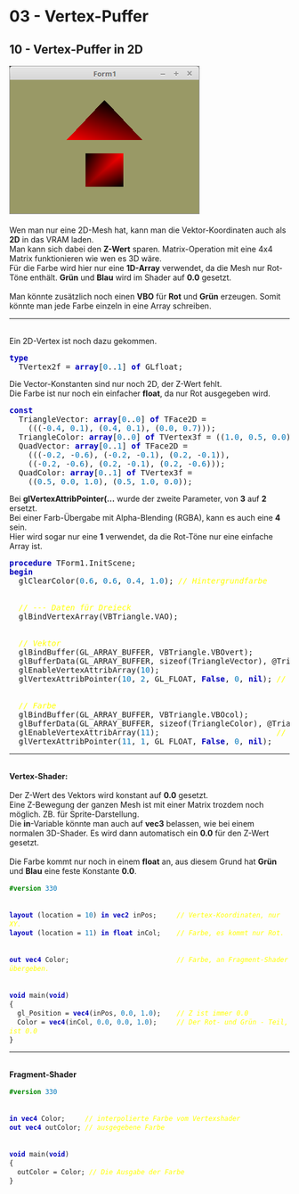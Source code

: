<html>
    <b><h1>03 - Vertex-Puffer</h1></b>
    <b><h2>10 - Vertex-Puffer in 2D</h2></b>
<img src="image.png" alt="Selfhtml"><br><br>
Wen man nur eine 2D-Mesh hat, kann man die Vektor-Koordinaten auch als <b>2D</b> in das VRAM laden.<br>
Man kann sich dabei den <b>Z-Wert</b> sparen. Matrix-Operation mit eine 4x4 Matrix funktionieren wie wen es 3D wäre.<br>
Für die Farbe wird hier nur eine <b>1D-Array</b> verwendet, da die Mesh nur Rot-Töne enthält. <b>Grün</b> und <b>Blau</b> wird im Shader auf <b>0.0</b> gesetzt.<br>
<br>
Man könnte zusätzlich noch einen <b>VBO</b> für <b>Rot</b> und <b>Grün</b> erzeugen. Somit könnte man jede Farbe einzeln in eine Array schreiben.<br>
<hr><br>
Ein 2D-Vertex ist noch dazu gekommen.<br>
<pre><code=scal><b><font color="0000BB">type</font></b>
  TVertex2f = <b><font color="0000BB">array</font></b>[<font color="#0077BB">0</font>..<font color="#0077BB">1</font>] <b><font color="0000BB">of</font></b> GLfloat;</code></pre>
Die Vector-Konstanten sind nur noch 2D, der Z-Wert fehlt.<br>
Die Farbe ist nur noch ein einfacher <b>float</b>, da nur Rot ausgegeben wird.<br>
<pre><code=scal><b><font color="0000BB">const</font></b>
  TriangleVector: <b><font color="0000BB">array</font></b>[<font color="#0077BB">0</font>..<font color="#0077BB">0</font>] <b><font color="0000BB">of</font></b> TFace2D =                     <i><font color="#FFFF00">// Nur noch eine 2D-Array (XY).</font></i>
    (((-<font color="#0077BB">0</font>.<font color="#0077BB">4</font>, <font color="#0077BB">0</font>.<font color="#0077BB">1</font>), (<font color="#0077BB">0</font>.<font color="#0077BB">4</font>, <font color="#0077BB">0</font>.<font color="#0077BB">1</font>), (<font color="#0077BB">0</font>.<font color="#0077BB">0</font>, <font color="#0077BB">0</font>.<font color="#0077BB">7</font>)));
  TriangleColor: <b><font color="0000BB">array</font></b>[<font color="#0077BB">0</font>..<font color="#0077BB">0</font>] <b><font color="0000BB">of</font></b> TVertex3f = ((<font color="#0077BB">1</font>.<font color="#0077BB">0</font>, <font color="#0077BB">0</font>.<font color="#0077BB">5</font>, <font color="#0077BB">0</font>.<font color="#0077BB">0</font>)); <i><font color="#FFFF00">// Nur eine Float-Array.</font></i>
  QuadVector: <b><font color="0000BB">array</font></b>[<font color="#0077BB">0</font>..<font color="#0077BB">1</font>] <b><font color="0000BB">of</font></b> TFace2D =
    (((-<font color="#0077BB">0</font>.<font color="#0077BB">2</font>, -<font color="#0077BB">0</font>.<font color="#0077BB">6</font>), (-<font color="#0077BB">0</font>.<font color="#0077BB">2</font>, -<font color="#0077BB">0</font>.<font color="#0077BB">1</font>), (<font color="#0077BB">0</font>.<font color="#0077BB">2</font>, -<font color="#0077BB">0</font>.<font color="#0077BB">1</font>)),
    ((-<font color="#0077BB">0</font>.<font color="#0077BB">2</font>, -<font color="#0077BB">0</font>.<font color="#0077BB">6</font>), (<font color="#0077BB">0</font>.<font color="#0077BB">2</font>, -<font color="#0077BB">0</font>.<font color="#0077BB">1</font>), (<font color="#0077BB">0</font>.<font color="#0077BB">2</font>, -<font color="#0077BB">0</font>.<font color="#0077BB">6</font>)));
  QuadColor: <b><font color="0000BB">array</font></b>[<font color="#0077BB">0</font>..<font color="#0077BB">1</font>] <b><font color="0000BB">of</font></b> TVertex3f =
    ((<font color="#0077BB">0</font>.<font color="#0077BB">5</font>, <font color="#0077BB">0</font>.<font color="#0077BB">0</font>, <font color="#0077BB">1</font>.<font color="#0077BB">0</font>), (<font color="#0077BB">0</font>.<font color="#0077BB">5</font>, <font color="#0077BB">1</font>.<font color="#0077BB">0</font>, <font color="#0077BB">0</font>.<font color="#0077BB">0</font>));</code></pre>
Bei <b>glVertexAttribPointer(...</b> wurde der zweite Parameter, von <b>3</b> auf <b>2</b> ersetzt.<br>
Bei einer Farb-Übergabe mit Alpha-Blending (RGBA), kann es auch eine <b>4</b> sein.<br>
Hier wird sogar nur eine <b>1</b> verwendet, da die Rot-Töne nur eine einfache Array ist.<br>
<pre><code=scal><b><font color="0000BB">procedure</font></b> TForm1.InitScene;
<b><font color="0000BB">begin</font></b>
  glClearColor(<font color="#0077BB">0</font>.<font color="#0077BB">6</font>, <font color="#0077BB">0</font>.<font color="#0077BB">6</font>, <font color="#0077BB">0</font>.<font color="#0077BB">4</font>, <font color="#0077BB">1</font>.<font color="#0077BB">0</font>); <i><font color="#FFFF00">// Hintergrundfarbe</font></i>
<br>
  <i><font color="#FFFF00">// --- Daten für Dreieck</font></i>
  glBindVertexArray(VBTriangle.VAO);
<br>
  <i><font color="#FFFF00">// Vektor</font></i>
  glBindBuffer(GL_ARRAY_BUFFER, VBTriangle.VBOvert);
  glBufferData(GL_ARRAY_BUFFER, sizeof(TriangleVector), @TriangleVector, GL_STATIC_DRAW);
  glEnableVertexAttribArray(<font color="#0077BB">10</font>);
  glVertexAttribPointer(<font color="#0077BB">10</font>, <font color="#0077BB">2</font>, GL_FLOAT, <b><font color="0000BB">False</font></b>, <font color="#0077BB">0</font>, <b><font color="0000BB">nil</font></b>); <i><font color="#FFFF00">// Der zweite Wert ist eine 2 für 2D.</font></i>
<br>
  <i><font color="#FFFF00">// Farbe</font></i>
  glBindBuffer(GL_ARRAY_BUFFER, VBTriangle.VBOcol);
  glBufferData(GL_ARRAY_BUFFER, sizeof(TriangleColor), @TriangleColor, GL_STATIC_DRAW);
  glEnableVertexAttribArray(<font color="#0077BB">11</font>);                         <i><font color="#FFFF00">// Der zweite Wert ist eine 1 für eine Farbe (Rot).</font></i>
  glVertexAttribPointer(<font color="#0077BB">11</font>, <font color="#0077BB">1</font>, GL_FLOAT, <b><font color="0000BB">False</font></b>, <font color="#0077BB">0</font>, <b><font color="0000BB">nil</font></b>);</code></pre>
<hr><br>
<b>Vertex-Shader:</b><br>
<br>
Der Z-Wert des Vektors wird konstant auf <b>0.0</b> gesetzt.<br>
Eine Z-Bewegung der ganzen Mesh ist mit einer Matrix trozdem noch möglich. ZB. für Sprite-Darstellung.<br>
Die <b>in</b>-Variable könnte man auch auf <b>vec3</b> belassen, wie bei einem normalen 3D-Shader. Es wird dann automatisch ein <b>0.0</b> für den Z-Wert gesetzt.<br>
<br>
Die Farbe kommt nur noch in einem <b>float</b> an, aus diesem Grund hat <b>Grün</b> und <b>Blau</b> eine feste Konstante <b>0.0</b>.<br>
<pre><code><b><font color="#008800">#version</font></b> <font color="#0077BB">330</font>
<br>
<b><font color="0000BB">layout</font></b> (location = <font color="#0077BB">10</font>) <b><font color="0000BB">in</font></b> <b><font color="0000BB">vec2</font></b> inPos;     <i><font color="#FFFF00">// Vertex-Koordinaten, nur XY.</font></i>
<b><font color="0000BB">layout</font></b> (location = <font color="#0077BB">11</font>) <b><font color="0000BB">in</font></b> <b><font color="0000BB">float</font></b> inCol;    <i><font color="#FFFF00">// Farbe, es kommt nur Rot.</font></i>
<br>
<b><font color="0000BB">out</font></b> <b><font color="0000BB">vec4</font></b> Color;                           <i><font color="#FFFF00">// Farbe, an Fragment-Shader übergeben.</font></i>
<br>
<b><font color="0000BB">void</font></b> main(<b><font color="0000BB">void</font></b>)
{
  gl_Position = <b><font color="0000BB">vec4</font></b>(inPos, <font color="#0077BB">0</font>.<font color="#0077BB">0</font>, <font color="#0077BB">1</font>.<font color="#0077BB">0</font>);    <i><font color="#FFFF00">// Z ist immer 0.0</font></i>
  Color = <b><font color="0000BB">vec4</font></b>(inCol, <font color="#0077BB">0</font>.<font color="#0077BB">0</font>, <font color="#0077BB">0</font>.<font color="#0077BB">0</font>, <font color="#0077BB">1</font>.<font color="#0077BB">0</font>);     <i><font color="#FFFF00">// Der Rot- und Grün - Teil, ist 0.0</font></i>
}
</code></pre>
<hr><br>
<b>Fragment-Shader</b><br>
<pre><code><b><font color="#008800">#version</font></b> <font color="#0077BB">330</font>
<br>
<b><font color="0000BB">in</font></b> <b><font color="0000BB">vec4</font></b> Color;     <i><font color="#FFFF00">// interpolierte Farbe vom Vertexshader</font></i>
<b><font color="0000BB">out</font></b> <b><font color="0000BB">vec4</font></b> outColor; <i><font color="#FFFF00">// ausgegebene Farbe</font></i>
<br>
<b><font color="0000BB">void</font></b> main(<b><font color="0000BB">void</font></b>)
{
  outColor = Color; <i><font color="#FFFF00">// Die Ausgabe der Farbe</font></i>
}
</code></pre>
<br>
</html>
